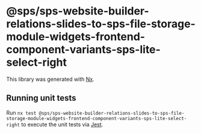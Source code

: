 # @sps/sps-website-builder-relations-slides-to-sps-file-storage-module-widgets-frontend-component-variants-sps-lite-select-right

This library was generated with [Nx](https://nx.dev).

## Running unit tests

Run `nx test @sps/sps-website-builder-relations-slides-to-sps-file-storage-module-widgets-frontend-component-variants-sps-lite-select-right` to execute the unit tests via [Jest](https://jestjs.io).
